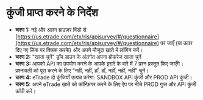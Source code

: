 # **कुंजी प्राप्त करने के निर्देश**
- **चरण 1:** नई और अलग ब्राउज़र विंडो से [https://us.etrade.com/etx/ris/apisurvey/#/questionnaire](https://us.etrade.com/etx/ris/apisurvey/#/questionnaire) पर जाएँ (या ऊपर दिए गए लिंक पर क्लिक करके) और अपने मौजूदा खाते में लॉगिन करें।
- **चरण 2:** "खाता चुनें" ड्रॉप डाउन के अंतर्गत अपना ब्रोकरेज खाता चुनें
- **चरण 3:** आपको API का उपयोग करने के आपके इरादे के बारे में 7 प्रश्न प्रस्तुत किए जाएँगे। प्रश्नावली को पूरा करने के लिए "नहीं, नहीं, हाँ, हाँ, नहीं, नहीं, नहीं" चुनें।
- **चरण 4:** eTrade दो कुंजियाँ उत्पन्न करेगा: SANDBOX API कुंजी और PROD API कुंजी।
- **चरण 5:** अपने eTrade खाते को कॉन्फ़िगर करने के लिए ऐप पर नीचे PROD गुप्त और API कुंजी कॉपी करें।
